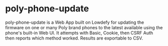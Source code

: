 # poly-phone-update
poly-phone-update is a Web App built on Lowdefy for updating the firmware on one or many Poly brand phones to the latest available using the phone's built-in Web UI. It attempts with Basic, Cookie, then CSRF Auth then reports which method worked. Results are exportable to CSV.
